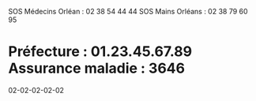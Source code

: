 



SOS Médecins Orléan : 02 38 54 44 44
SOS Mains Orléans : 02 38 79 60 95



Préfecture : 01.23.45.67.89
Assurance maladie : 3646
=======












02-02-02-02-02